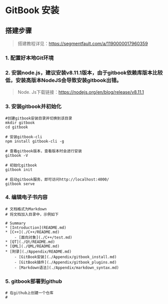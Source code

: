 # GitBook 安装

## 搭建步骤

> 搭建教程详见：https://segmentfault.com/a/1190000017960359

### 1. 配置好本地Git环境

### 2. 安装node.js，建议安装v8.11.1版本，由于gitbook依赖库版本比较低，安装高版本NodeJS会导致安装gitbook出错。

> Node. Js下载链接：https://nodejs.org/en/blog/release/v8.11.1

### 3. 安装gitbook并初始化

```
#创建gitbook安装目录并切换到该目录
mkdir gitbook
cd gitbook

# 安装gitbook-cli
npm install gitbook-cli -g

# 查看gitbook版本，查看版本时会进行安装
gitbook -V

# 初始化gitbook
gitbook init

# 启动gitbook服务，即可访问http://localhost:4000/
gitbook serve

```

### 4. 编辑电子书内容

```
# 文档格式为Markdown
# 将文档加入目录中，示例如下 

# Summary
* [Introduction](README.md)
* [C++](./C++/README.md)
    - [面向对象](./C++/test.md)
* [QT](./Qt/README.md)
* [QML](./QML/README.md)
* [附录](./Appendix/README.md)
    - [GitBook安装](./Appendix/gitbook_install.md)
    - [GitBook插件](./Appendix/gitbook_plugins.md)
    - [Markdown语法](./Appendix/markdown_syntax.md)
```

### 5. gitbook部署到github

```
# 在github上创建一个仓库
# 

```
